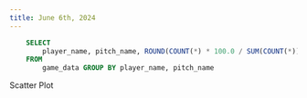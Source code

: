 ```yaml
---
title: June 6th, 2024
---
```


```sql pitch_type_perc
    SELECT 
        player_name, pitch_name, ROUND(COUNT(*) * 100.0 / SUM(COUNT(*)) OVER (PARTITION BY player_name), 2) AS proportion 
    FROM 
        game_data GROUP BY player_name, pitch_name
```

<DataTable data={pitch_type_perc} search=true/>


Scatter Plot


<ScatterPlot 
    data={pitch_type_perc}
    x=pitch_name
    y=proportion
    series=player_name
/>
